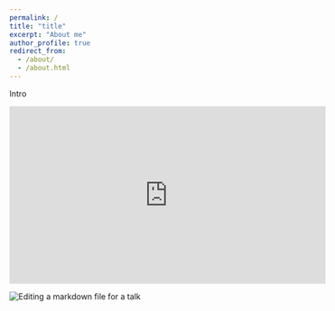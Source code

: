 ```yaml
---
permalink: /
title: "title"
excerpt: "About me"
author_profile: true
redirect_from: 
  - /about/
  - /about.html
---
```


Intro

<iframe width="560" height="315" src="https://www.youtube.com/embed/Uf8B9AtZe-Q?rel=0" frameborder="0" allow="autoplay; encrypted-media"> </iframe>

![Editing a markdown file for a talk](/images/editing-talk.png)

